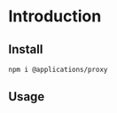 # Introduction

<!-- Tell about the project -->

## Install

```shell
npm i @applications/proxy
```

## Usage

<!-- Tell about how to use the project, give code examples -->
